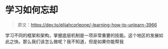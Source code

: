 # 学习如何忘却

> 原文：<https://dev.to/elijahcorleone/-learning-how-to-unlearn-3966>

学习不同的框架和架构，掌握底层机制是一项非常重要的技能。这个地区的发展如此之快。那么我们该怎么做呢？我不知道，但是如果你能帮我
